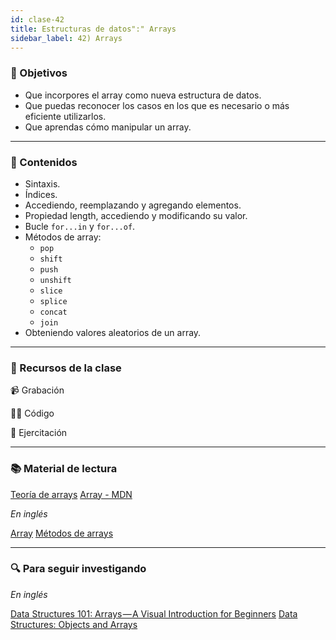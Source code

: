 ```yaml
---
id: clase-42
title: Estructuras de datos":" Arrays
sidebar_label: 42) Arrays
---
```


### 🏁 Objetivos

- Que incorpores el array como nueva estructura de datos.
- Que puedas reconocer los casos en los que es necesario o más eficiente utilizarlos.
- Que aprendas cómo manipular un array.

---

### 📝 Contenidos

- Sintaxis.
- Índices.
- Accediendo, reemplazando y agregando elementos.
- Propiedad length, accediendo y modificando su valor.
- Bucle `for...in` y `for...of`.
- Métodos de array:
  - `pop`
  - `shift`
  - `push`
  - `unshift`
  - `slice`
  - `splice`
  - `concat`
  - `join`
- Obteniendo valores aleatorios de un array.

---

### 🚀 Recursos de la clase

📹 Grabación

👩‍💻 Código

💪 Ejercitación

---

### 📚 Material de lectura

[Teoría de arrays](https://frontend.adaitw.org/docs/js/js05)
[Array - MDN](https://developer.mozilla.org/es/docs/Web/JavaScript/Referencia/Objetos_globales/Array)

_En inglés_

[Array](https://javascript.info/array)
[Métodos de arrays](https://javascript.info/array-methods)

---

### 🔍 Para seguir investigando

_En inglés_

[Data Structures 101: Arrays — A Visual Introduction for Beginners](https://www.freecodecamp.org/news/data-structures-101-arrays-a-visual-introduction-for-beginners-7f013bcc355a/)
[Data Structures: Objects and Arrays](https://eloquentjavascript.net/04_data.html)
